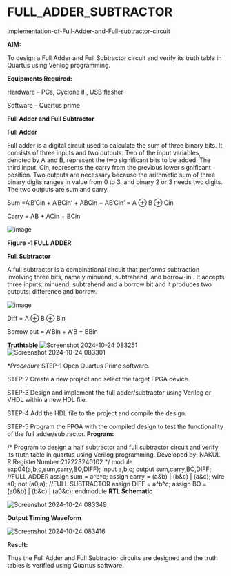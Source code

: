 # FULL_ADDER_SUBTRACTOR

Implementation-of-Full-Adder-and-Full-subtractor-circuit

**AIM:**

To design a Full Adder and Full Subtractor circuit and verify its truth table in Quartus using Verilog programming.

**Equipments Required:**

Hardware – PCs, Cyclone II , USB flasher

Software – Quartus prime

**Full Adder and Full Subtractor**

**Full Adder**

Full adder is a digital circuit used to calculate the sum of three binary bits. It consists of three inputs and two outputs. Two of the input variables, denoted by A and B, represent the two significant bits to be added. The third input, Cin, represents the carry from the previous lower significant position. Two outputs are necessary because the arithmetic sum of three binary digits ranges in value from 0 to 3, and binary 2 or 3 needs two digits. The two outputs are sum and carry.

Sum =A’B’Cin + A’BCin’ + ABCin + AB’Cin’ = A ⊕ B ⊕ Cin 

Carry = AB + ACin + BCin

![image](https://github.com/naavaneetha/FULL_ADDER_SUBTRACTOR/assets/154305477/0f30ba51-5ffb-4198-845f-18e054f675e7)

**Figure -1 FULL ADDER**

**Full Subtractor**

A full subtractor is a combinational circuit that performs subtraction involving three bits, namely minuend, subtrahend, and borrow-in . It accepts three inputs: minuend, subtrahend and a borrow bit and it produces two outputs: difference and borrow.

![image](https://github.com/naavaneetha/FULL_ADDER_SUBTRACTOR/assets/154305477/02b24f51-ab51-4304-9ad6-7b81ffc1ead5)

Diff = A ⊕ B ⊕ Bin 

Borrow out = A'Bin + A'B + BBin

**Truthtable**
![Screenshot 2024-10-24 083251](https://github.com/user-attachments/assets/59c6199a-9768-4922-9515-53ff86107db9)
![Screenshot 2024-10-24 083301](https://github.com/user-attachments/assets/f44c6742-0a52-4124-bc99-764b9148a99b)

**Procedure*
STEP-1 Open Quartus Prime software.

STEP-2 Create a new project and select the target FPGA device.

STEP-3 Design and implement the full adder/subtractor using Verilog or VHDL within a new HDL file.

STEP-4 Add the HDL file to the project and compile the design.

STEP-5 Program the FPGA with the compiled design to test the functionality of the full adder/subtractor.
**Program:**

/* Program to design a half subtractor and full subtractor circuit and verify its truth table in quartus using Verilog programming.
Developed by: NAKUL R
RegisterNumber:212223240102
*/
module exp04(a,b,c,sum,carry,BO,DIFF);
input a,b,c;
output sum,carry,BO,DIFF;
//FULL ADDER
assign sum = a^b^c;
assign carry = (a&b) | (b&c) | (a&c);
wire a0;
not (a0,a);
//FULL SUBTRACTOR
assign DIFF = a^b^c;
assign BO = (a0&b) | (b&c) | (a0&c);
endmodule
**RTL Schematic**

![Screenshot 2024-10-24 083349](https://github.com/user-attachments/assets/49838c04-834b-4284-bd35-749b87003873)

**Output Timing Waveform**

![Screenshot 2024-10-24 083416](https://github.com/user-attachments/assets/a22afe8f-c235-4c85-803a-fc905bd3dc91)

**Result:**

Thus the Full Adder and Full Subtractor circuits are designed and the truth tables is verified using Quartus software.



